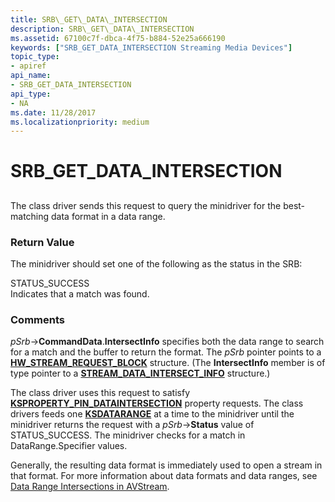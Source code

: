 ```yaml
---
title: SRB\_GET\_DATA\_INTERSECTION
description: SRB\_GET\_DATA\_INTERSECTION
ms.assetid: 67100c7f-dbca-4f75-b884-52e25a666190
keywords: ["SRB_GET_DATA_INTERSECTION Streaming Media Devices"]
topic_type:
- apiref
api_name:
- SRB_GET_DATA_INTERSECTION
api_type:
- NA
ms.date: 11/28/2017
ms.localizationpriority: medium
---
```


# SRB\_GET\_DATA\_INTERSECTION


## <span id="ddk_srb_get_data_intersection_ks"></span><span id="DDK_SRB_GET_DATA_INTERSECTION_KS"></span>


The class driver sends this request to query the minidriver for the best-matching data format in a data range.

### <span id="return_value"></span><span id="RETURN_VALUE"></span>Return Value

The minidriver should set one of the following as the status in the SRB:

<span id="STATUS_SUCCESS"></span><span id="status_success"></span>STATUS\_SUCCESS  
Indicates that a match was found.

### Comments

*pSrb*-&gt;**CommandData**.**IntersectInfo** specifies both the data range to search for a match and the buffer to return the format. The *pSrb* pointer points to a [**HW\_STREAM\_REQUEST\_BLOCK**](https://msdn.microsoft.com/library/windows/hardware/ff559702) structure. (The **IntersectInfo** member is of type pointer to a [**STREAM\_DATA\_INTERSECT\_INFO**](https://msdn.microsoft.com/library/windows/hardware/ff568299) structure.)

The class driver uses this request to satisfy [**KSPROPERTY\_PIN\_DATAINTERSECTION**](ksproperty-pin-dataintersection.md) property requests. The class drivers feeds one [**KSDATARANGE**](https://msdn.microsoft.com/library/windows/hardware/ff561658) at a time to the minidriver until the minidriver returns the request with a *pSrb*-&gt;**Status** value of STATUS\_SUCCESS. The minidriver checks for a match in DataRange.Specifier values.

Generally, the resulting data format is immediately used to open a stream in that format. For more information about data formats and data ranges, see [Data Range Intersections in AVStream](https://msdn.microsoft.com/library/windows/hardware/ff558680).

 

 





